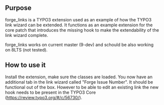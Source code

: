 Purpose
---

forge_links is a TYPO3 extension used as an example of how the TYPO3 link wizard can be extended. It functions as
an example extension for the core patch that introduces the missing hook to make the extendability of the link
wizard complete.

forge_links works on current master (9-dev) and schould be also working on 8LTS (not tested).

How to use it
---
Install the extension, make sure the classes are loaded. You now have an additional tab in the link wizard called
"Forge Issue Number". It should be functional out of the box. However to be able to edit an existing link the new hook needs to
be present in the TYPO3 Core (https://review.typo3.org/#/c/56730/).
